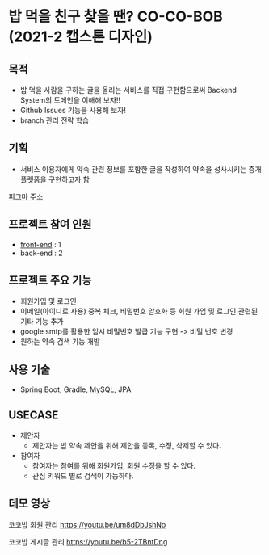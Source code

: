 # 밥 먹을 친구 찾을 땐? CO-CO-BOB (2021-2 캡스톤 디자인)

## 목적
* 밥 먹을 사람을 구하는 글을 올리는 서비스를 직접 구현함으로써 Backend System의 도메인을 이해해 보자!!
* Github Issues 기능을 사용해 보자!
* branch 관리 전략 학습

## 기획
* 서비스 이용자에게 약속 관련 정보를 포함한 글을 작성하여 약속을 성사시키는 중개 플랫폼을 구현하고자 함

[피그마 주소](https://www.figma.com/file/BLNpeNVT5i5r5lJCIFuDuH/%EC%BD%94%EC%BD%94%EB%B0%A5---%EA%B0%99%EC%9D%B4-%EB%B0%A5-%EB%A8%B9%EC%9D%84-%EC%B9%9C%EA%B5%AC%EB%A5%BC-%EC%B0%BE%EC%95%84%EB%B3%B4%EC%84%B8%EC%9A%94?node-id=0%3A1)

## 프로젝트 참여 인원
* [front-end](https://github.com/tjdgh925/CoCoBob-Front) : 1
* back-end : 2

## 프로젝트 주요 기능
* 회원가입 및 로그인
* 이메일(아이디로 사용) 중복 체크, 비밀번호 암호화 등 회원 가입 및 로그인 관련된 기타 기능 추가
* google smtp를 활용한 임시 비밀번호 발급 기능 구현 -> 비밀 번호 변경
* 원하는 약속 검색 기능 개발

## 사용 기술
* Spring Boot, Gradle, MySQL, JPA

## USECASE
* 제안자
  * 제안자는 밥 약속 제안을 위해 제안을 등록, 수정, 삭제할 수 있다.
* 참여자
  * 참여자는 참여를 위해 회원가입, 회원 수정을 할 수 있다.
  * 관심 키워드 별로 검색이 가능하다.

## 데모 영상
코코밥 회원 관리
https://youtu.be/um8dDbJshNo

코코밥 게시글 관리
https://youtu.be/b5-2TBntDng

